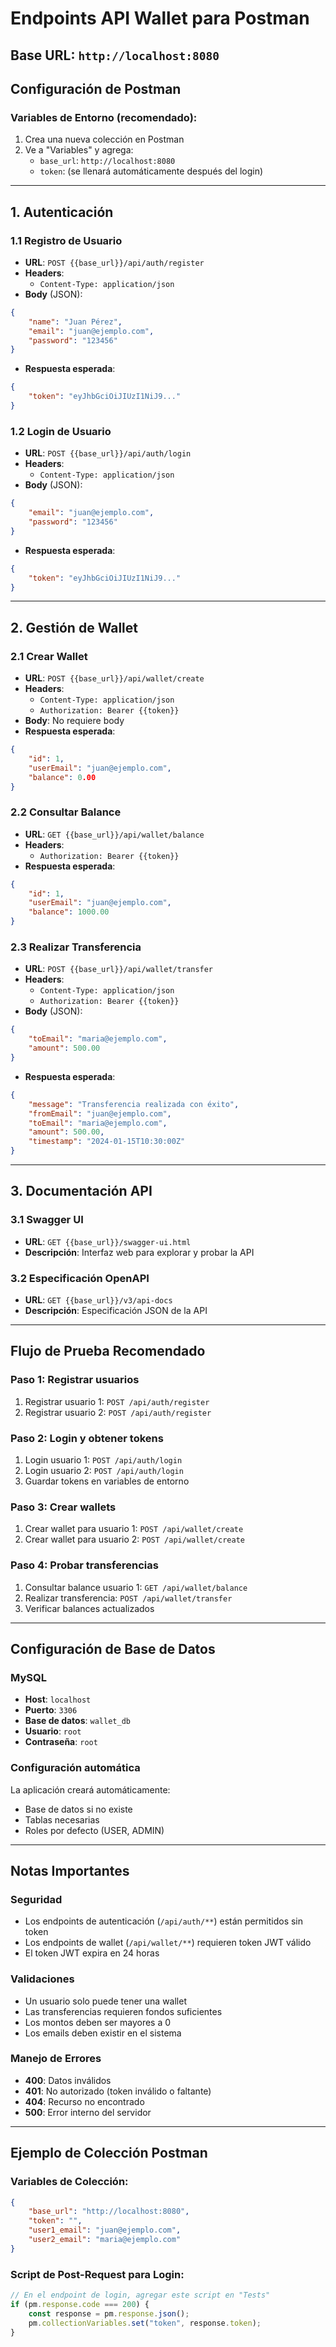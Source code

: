 # Endpoints API Wallet para Postman

## **Base URL**: `http://localhost:8080`

## **Configuración de Postman**

### Variables de Entorno (recomendado):
1. Crea una nueva colección en Postman
2. Ve a "Variables" y agrega:
   - `base_url`: `http://localhost:8080`
   - `token`: (se llenará automáticamente después del login)

---

## **1. Autenticación**

### **1.1 Registro de Usuario**
- **URL**: `POST {{base_url}}/api/auth/register`
- **Headers**: 
  - `Content-Type: application/json`
- **Body** (JSON):
```json
{
    "name": "Juan Pérez",
    "email": "juan@ejemplo.com",
    "password": "123456"
}
```
- **Respuesta esperada**:
```json
{
    "token": "eyJhbGciOiJIUzI1NiJ9..."
}
```

### **1.2 Login de Usuario**
- **URL**: `POST {{base_url}}/api/auth/login`
- **Headers**: 
  - `Content-Type: application/json`
- **Body** (JSON):
```json
{
    "email": "juan@ejemplo.com",
    "password": "123456"
}
```
- **Respuesta esperada**:
```json
{
    "token": "eyJhbGciOiJIUzI1NiJ9..."
}
```

---

## **2. Gestión de Wallet**

### **2.1 Crear Wallet**
- **URL**: `POST {{base_url}}/api/wallet/create`
- **Headers**: 
  - `Content-Type: application/json`
  - `Authorization: Bearer {{token}}`
- **Body**: No requiere body
- **Respuesta esperada**:
```json
{
    "id": 1,
    "userEmail": "juan@ejemplo.com",
    "balance": 0.00
}
```

### **2.2 Consultar Balance**
- **URL**: `GET {{base_url}}/api/wallet/balance`
- **Headers**: 
  - `Authorization: Bearer {{token}}`
- **Respuesta esperada**:
```json
{
    "id": 1,
    "userEmail": "juan@ejemplo.com",
    "balance": 1000.00
}
```

### **2.3 Realizar Transferencia**
- **URL**: `POST {{base_url}}/api/wallet/transfer`
- **Headers**: 
  - `Content-Type: application/json`
  - `Authorization: Bearer {{token}}`
- **Body** (JSON):
```json
{
    "toEmail": "maria@ejemplo.com",
    "amount": 500.00
}
```
- **Respuesta esperada**:
```json
{
    "message": "Transferencia realizada con éxito",
    "fromEmail": "juan@ejemplo.com",
    "toEmail": "maria@ejemplo.com",
    "amount": 500.00,
    "timestamp": "2024-01-15T10:30:00Z"
}
```

---

## **3. Documentación API**

### **3.1 Swagger UI**
- **URL**: `GET {{base_url}}/swagger-ui.html`
- **Descripción**: Interfaz web para explorar y probar la API

### **3.2 Especificación OpenAPI**
- **URL**: `GET {{base_url}}/v3/api-docs`
- **Descripción**: Especificación JSON de la API

---

## **Flujo de Prueba Recomendado**

### **Paso 1: Registrar usuarios**
1. Registrar usuario 1: `POST /api/auth/register`
2. Registrar usuario 2: `POST /api/auth/register`

### **Paso 2: Login y obtener tokens**
1. Login usuario 1: `POST /api/auth/login`
2. Login usuario 2: `POST /api/auth/login`
3. Guardar tokens en variables de entorno

### **Paso 3: Crear wallets**
1. Crear wallet para usuario 1: `POST /api/wallet/create`
2. Crear wallet para usuario 2: `POST /api/wallet/create`

### **Paso 4: Probar transferencias**
1. Consultar balance usuario 1: `GET /api/wallet/balance`
2. Realizar transferencia: `POST /api/wallet/transfer`
3. Verificar balances actualizados

---

## **Configuración de Base de Datos**

### **MySQL**
- **Host**: `localhost`
- **Puerto**: `3306`
- **Base de datos**: `wallet_db`
- **Usuario**: `root`
- **Contraseña**: `root`

### **Configuración automática**
La aplicación creará automáticamente:
- Base de datos si no existe
- Tablas necesarias
- Roles por defecto (USER, ADMIN)

---

## **Notas Importantes**

### **Seguridad**
- Los endpoints de autenticación (`/api/auth/**`) están permitidos sin token
- Los endpoints de wallet (`/api/wallet/**`) requieren token JWT válido
- El token JWT expira en 24 horas

### **Validaciones**
- Un usuario solo puede tener una wallet
- Las transferencias requieren fondos suficientes
- Los montos deben ser mayores a 0
- Los emails deben existir en el sistema

### **Manejo de Errores**
- **400**: Datos inválidos
- **401**: No autorizado (token inválido o faltante)
- **404**: Recurso no encontrado
- **500**: Error interno del servidor

---

## **Ejemplo de Colección Postman**

### **Variables de Colección**:
```json
{
    "base_url": "http://localhost:8080",
    "token": "",
    "user1_email": "juan@ejemplo.com",
    "user2_email": "maria@ejemplo.com"
}
```

### **Script de Post-Request para Login**:
```javascript
// En el endpoint de login, agregar este script en "Tests"
if (pm.response.code === 200) {
    const response = pm.response.json();
    pm.collectionVariables.set("token", response.token);
}
```

